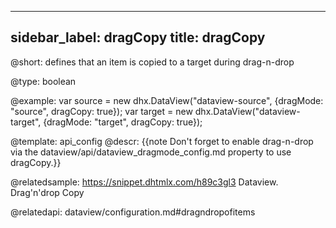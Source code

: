 
---
sidebar_label: dragCopy
title: dragCopy
---          

@short: 
defines that an item is copied to a target during drag-n-drop




@type: boolean

@example: 
var source = new dhx.DataView("dataview-source", {dragMode: "source", dragCopy: true});
var target = new dhx.DataView("dataview-target", {dragMode: "target", dragCopy: true});


@template:	api_config
@descr: 
{{note Don't forget to enable drag-n-drop via the dataview/api/dataview_dragmode_config.md property to use dragCopy.}}


@relatedsample:
https://snippet.dhtmlx.com/h89c3gl3	Dataview. Drag'n'drop Сopy

@relatedapi:
dataview/configuration.md#dragndropofitems
